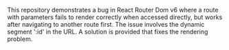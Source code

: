 This repository demonstrates a bug in React Router Dom v6 where a route with parameters fails to render correctly when accessed directly, but works after navigating to another route first.  The issue involves the dynamic segment ':id' in the URL.  A solution is provided that fixes the rendering problem.